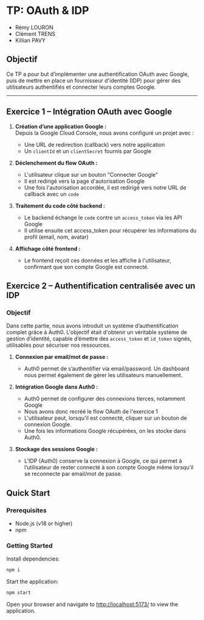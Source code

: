 # TP: OAuth & IDP

- Rémy LOURON
- Clément TRENS
- Killian PAVY

## Objectif

Ce TP a pour but d’implémenter une authentification OAuth avec Google, puis de mettre en place un fournisseur d'identité (IDP) pour gérer des utilisateurs authentifiés et connecter leurs comptes Google.

---

## Exercice 1 – Intégration OAuth avec Google

1. **Création d’une application Google :**  
   Depuis la Google Cloud Console, nous avons configuré un projet avec :
   - Une URL de redirection (callback) vers notre application
   - Un `clientId` et un `clientSecret` fournis par Google

2. **Déclenchement du flow OAuth :**  
   - L'utilisateur clique sur un bouton "Connecter Google"
   - Il est redirigé vers la page d'autorisation Google
   - Une fois l'autorisation accordée, il est redirigé vers notre URL de callback avec un `code`

3. **Traitement du code côté backend :**
   - Le backend échange le `code` contre un `access_token` via les API Google
   - Il utilise ensuite cet access_token pour récupérer les informations du profil (email, nom, avatar)

4. **Affichage côté frontend :**  
    - Le frontend reçoit ces données et les affiche à l'utilisateur, confirmant que son compte Google est connecté.

## Exercice 2 – Authentification centralisée avec un IDP

### Objectif

Dans cette partie, nous avons introduit un système d’authentification complet grâce à Auth0. L'objectif était d'obtenir un véritable système de gestion d’identité, capable d’émettre des `access_token` et `id_token` signés, utilisables pour sécuriser nos ressources.

1. **Connexion par email/mot de passe :**  
    - Auth0 permet de s’authentifier via email/password. Un dashboard nous permet également de gérer les utilisateurs manuellement.

2. **Intégration Google dans Auth0 :**  
   - Auth0 permet de configurer des connexions tierces, notamment Google
   - Nous avons donc recréé le flow OAuth de l'exercice 1
   - L'utilisateur peut, lorsqu'il est connecté, cliquer sur un bouton de connexion Google.
   - Une fois les informations Google récupérées, on les stocke dans Auth0.

3. **Stockage des sessions Google :**  
    - L’IDP (Auth0) conserve la connexion à Google, ce qui permet à l’utilisateur de rester connecté à son compte Google même lorsqu’il se reconnecte par email/mot de passe.


## Quick Start

### Prerequisites

- Node.js (v18 or higher)
- npm

### Getting Started

Install dependencies:

```bash
npm i
```

Start the application:
```bash
npm start
```

Open your browser and navigate to [http://localhost:5173/](http://localhost:5173/) to view the application.